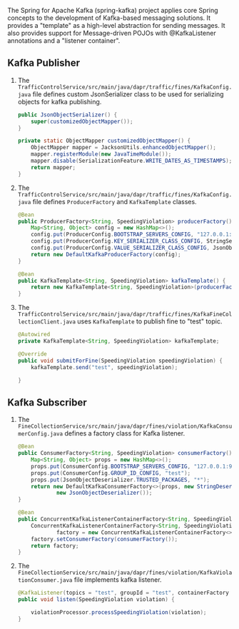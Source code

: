 The Spring for Apache Kafka (spring-kafka) project applies core Spring concepts to the development of Kafka-based messaging solutions. It provides a "template" as a high-level abstraction for sending messages. It also provides support for Message-driven POJOs with @KafkaListener annotations and a "listener container".

## Kafka Publisher

1. The `TrafficControlService/src/main/java/dapr/traffic/fines/KafkaConfig.java` file defines custom JsonSerializer class to be used for serializing objects for kafka publishing.

    ```java
    public JsonObjectSerializer() {
        super(customizedObjectMapper());
    }

    private static ObjectMapper customizedObjectMapper() {
        ObjectMapper mapper = JacksonUtils.enhancedObjectMapper();
        mapper.registerModule(new JavaTimeModule());
        mapper.disable(SerializationFeature.WRITE_DATES_AS_TIMESTAMPS);
        return mapper;
    }
    ```

2. The `TrafficControlService/src/main/java/dapr/traffic/fines/KafkaConfig.java` file defines `ProducerFactory` and `KafkaTemplate` classes.

    ```java
    @Bean
    public ProducerFactory<String, SpeedingViolation> producerFactory() {
        Map<String, Object> config = new HashMap<>();
        config.put(ProducerConfig.BOOTSTRAP_SERVERS_CONFIG, "127.0.0.1:9092");
        config.put(ProducerConfig.KEY_SERIALIZER_CLASS_CONFIG, StringSerializer.class);
        config.put(ProducerConfig.VALUE_SERIALIZER_CLASS_CONFIG, JsonObjectSerializer.class);
        return new DefaultKafkaProducerFactory(config);
    }

    @Bean
    public KafkaTemplate<String, SpeedingViolation> kafkaTemplate() {
        return new KafkaTemplate<String, SpeedingViolation>(producerFactory());
    }
    ```

3. The `TrafficControlService/src/main/java/dapr/traffic/fines/KafkaFineCollectionClient.java` uses `KafkaTemplate` to publish fine to "test" topic.

    ```java
    @Autowired
    private KafkaTemplate<String, SpeedingViolation> kafkaTemplate;

    @Override
    public void submitForFine(SpeedingViolation speedingViolation) {
        kafkaTemplate.send("test", speedingViolation);

    }
    ```

## Kafka Subscriber

1. The `FineCollectionService/src/main/java/dapr/fines/violation/KafkaConsumerConfig.java` defines a factory class for Kafka listener.

    ```java
    @Bean
    public ConsumerFactory<String, SpeedingViolation> consumerFactory() {
        Map<String, Object> props = new HashMap<>();
        props.put(ConsumerConfig.BOOTSTRAP_SERVERS_CONFIG, "127.0.0.1:9092");
        props.put(ConsumerConfig.GROUP_ID_CONFIG, "test");
        props.put(JsonObjectDeserializer.TRUSTED_PACKAGES, "*");
        return new DefaultKafkaConsumerFactory<>(props, new StringDeserializer(),
                new JsonObjectDeserializer());
    }

    @Bean
    public ConcurrentKafkaListenerContainerFactory<String, SpeedingViolation> kafkaListenerContainerFactory() {
        ConcurrentKafkaListenerContainerFactory<String, SpeedingViolation>
                factory = new ConcurrentKafkaListenerContainerFactory<>();
        factory.setConsumerFactory(consumerFactory());
        return factory;
    }
    ```

2. The `FineCollectionService/src/main/java/dapr/fines/violation/KafkaViolationConsumer.java` file implements kafka listener.

    ```java
    @KafkaListener(topics = "test", groupId = "test", containerFactory = "kafkaListenerContainerFactory")
    public void listen(SpeedingViolation violation) {

        violationProcessor.processSpeedingViolation(violation);
    }
    ```
